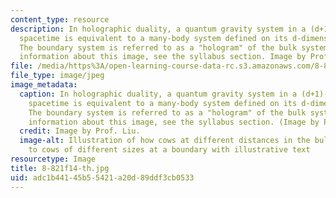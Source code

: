 ```yaml
---
content_type: resource
description: In holographic duality, a quantum gravity system in a (d+1)-dimensional
  spacetime is equivalent to a many-body system defined on its d-dimensional boundary.
  The boundary system is referred to as a "hologram" of the bulk system. For more
  information about this image, see the syllabus section. Image by Prof. Liu.
file: /media/https%3A/open-learning-course-data-rc.s3.amazonaws.com/8-821-string-theory-and-holographic-duality-fall-2014/adc1b44145b55421a20d89ddf3cb0533_8-821f14-th.jpg
file_type: image/jpeg
image_metadata:
  caption: In holographic duality, a quantum gravity system in a (d+1)-dimensional
    spacetime is equivalent to a many-body system defined on its d-dimensional boundary.
    The boundary system is referred to as a "hologram" of the bulk system. For more
    information about this image, see the syllabus section. (Image by Prof. Liu.)
  credit: Image by Prof. Liu.
  image-alt: Illustration of how cows at different distances in the bulk correspond
    to cows of different sizes at a boundary with illustrative text
resourcetype: Image
title: 8-821f14-th.jpg
uid: adc1b441-45b5-5421-a20d-89ddf3cb0533
---
```

